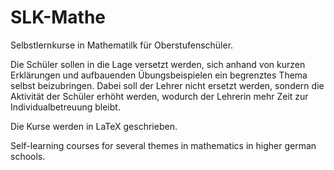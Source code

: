 SLK-Mathe
=========

Selbstlernkurse in Mathematilk für Oberstufenschüler.

Die Schüler sollen in die Lage versetzt werden, sich anhand von kurzen Erklärungen und aufbauenden
Übungsbeispielen ein begrenztes Thema selbst beizubringen.
Dabei soll der Lehrer nicht ersetzt werden, sondern die Aktivität der Schüler erhöht werden, wodurch der 
Lehrerin mehr Zeit zur Individualbetreuung  bleibt.

Die Kurse werden in LaTeX geschrieben.

Self-learning courses for several themes in mathematics in higher german schools.

